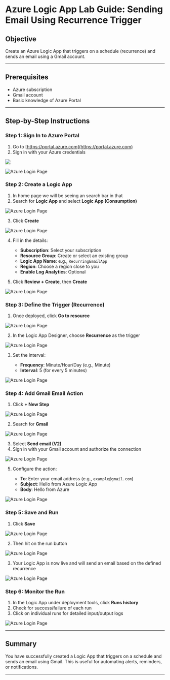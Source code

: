# Azure Logic App Lab Guide: Sending Email Using Recurrence Trigger

## Objective

Create an Azure Logic App that triggers on a schedule (recurrence) and sends an email using a Gmail account.

---

## Prerequisites

* Azure subscription
* Gmail account
* Basic knowledge of Azure Portal

---

## Step-by-Step Instructions

### Step 1: Sign In to Azure Portal

1. Go to [https://portal.azure.com](https://portal.azure.com)
2. Sign in with your Azure credentials

 ![](image/16.png)




 ![Azure Login Page](image/pass.png)
   
### Step 2: Create a Logic App

1. In home page we will be seeing an search bar in that
2. Search for **Logic App** and select **Logic App (Consumption)**

 ![Azure Login Page](image/search.png)
 
3. Click **Create**

 ![Azure Login Page](image/add.png)
 
4. Fill in the details:

   * **Subscription**: Select your subscription
   * **Resource Group**: Create or select an existing group
   * **Logic App Name**: e.g., `RecurringEmailApp`
   * **Region**: Choose a region close to you
   * **Enable Log Analytics**: Optional
5. Click **Review + Create**, then **Create**

![Azure Login Page](image/first.png)

### Step 3: Define the Trigger (Recurrence)

1. Once deployed, click **Go to resource**

![Azure Login Page](image/goto.png)

2. In the Logic App Designer, choose **Recurrence** as the trigger

![Azure Login Page](image/tri.png)

3. Set the interval:

   * **Frequency**: Minute/Hour/Day (e.g., Minute)
   * **Interval**: 5 (for every 5 minutes)

![Azure Login Page](image/addtri.png)

### Step 4: Add Gmail Email Action

1. Click **+ New Step**

![Azure Login Page](image/13.png)

2. Search for **Gmail**

![Azure Login Page](image/2025-05-07_15-26-12.png)

3. Select **Send email (V2)**
4. Sign in with your Gmail account and authorize the connection

![Azure Login Page](image/emailv2.png)

5. Configure the action:

   * **To**: Enter your email address (e.g., `example@gmail.com`)
   * **Subject**: Hello from Azure Logic App
   * **Body**: Hello from Azure

![Azure Login Page](image/15.png)

### Step 5: Save and Run

1. Click **Save**

![Azure Login Page](image/17.png)

2. Then hit on the run button
 
![Azure Login Page](image/18.png)
  
3. Your Logic App is now live and will send an email based on the defined recurrence

![Azure Login Page](image/sahanpic.png)

### Step 6: Monitor the Run

1. In the Logic App under deployment tools, click **Runs history**
2. Check for success/failure of each run
3. Click on individual runs for detailed input/output logs

![Azure Login Page](image/19.png)

---

## Summary

You have successfully created a Logic App that triggers on a schedule and sends an email using Gmail. This is useful for automating alerts, reminders, or notifications.

---



